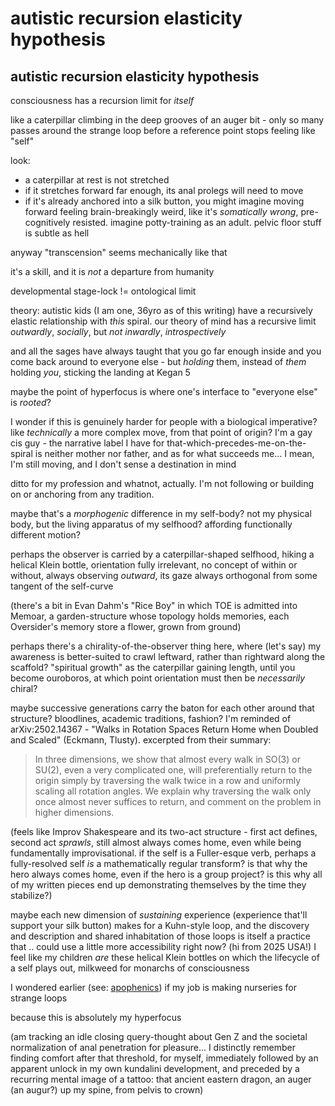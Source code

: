 # autistic recursion elasticity hypothesis

## autistic recursion elasticity hypothesis

consciousness has a recursion limit for _itself_

like a caterpillar climbing in the deep grooves of an auger bit - only so many passes around the strange loop before a reference point stops feeling like "self"

look:

* a caterpillar at rest is not stretched
* if it stretches forward far enough, its anal prolegs will need to move
* if it's already anchored into a silk button, you might imagine moving forward feeling brain-breakingly weird, like it's _somatically wrong_, pre-cognitively resisted. imagine potty-training as an adult. pelvic floor stuff is subtle as hell

anyway "transcension" seems mechanically like that

it's a skill, and it is _not_ a departure from humanity

developmental stage-lock != ontological limit

theory: autistic kids (I am one, 36yro as of this writing) have a recursively elastic relationship with _this_ spiral. our theory of mind has a recursive limit _outwardly_, _socially_, but _not inwardly_, _introspectively_

and all the sages have always taught that you go far enough inside and you come back around to everyone else - but _holding_ them, instead of _them_ holding _you_, sticking the landing at Kegan 5

maybe the point of hyperfocus is where one's interface to "everyone else" is _rooted_?

I wonder if this is genuinely harder for people with a biological imperative? like _technically_ a more complex move, from that point of origin? I'm a gay cis guy - the narrative label I have for that-which-precedes-me-on-the-spiral is neither mother nor father, and as for what succeeds me... I mean, I'm still moving, and I don't sense a destination in mind

ditto for my profession and whatnot, actually. I'm not following or building on or anchoring from any tradition.

maybe that's a _morphogenic_ difference in my self-body? not my physical body, but the living apparatus of my selfhood? affording functionally different motion?

perhaps the observer is carried by a caterpillar-shaped selfhood, hiking a helical Klein bottle, orientation fully irrelevant, no concept of within or without, always observing _outward_, its gaze always orthogonal from some tangent of the self-curve

(there's a bit in Evan Dahm's "Rice Boy" in which TOE is admitted into Memoar, a garden-structure whose topology holds memories, each Oversider's memory store a flower, grown from ground)

perhaps there's a chirality-of-the-observer thing here, where (let's say) my awareness is better-suited to crawl leftward, rather than rightward along the scaffold? "spiritual growth" as the caterpillar gaining length, until you become ouroboros, at which point orientation must then be _necessarily_ chiral?

maybe successive generations carry the baton for each other around that structure? bloodlines, academic traditions, fashion? I'm reminded of arXiv:2502.14367 - "Walks in Rotation Spaces Return Home when Doubled and Scaled" (Eckmann, Tlusty). excerpted from their summary:

> In three dimensions, we show that almost every walk in SO(3) or SU(2), even a very complicated one, will preferentially return to the origin simply by traversing the walk twice in a row and uniformly scaling all rotation angles. We explain why traversing the walk only once almost never suffices to return, and comment on the problem in higher dimensions.

(feels like Improv Shakespeare and its two-act structure - first act defines, second act _sprawls_, still almost always comes home, even while being fundamentally improvisational. if the self is a Fuller-esque verb, perhaps a fully-resolved self _is_ a mathematically regular transform? is that why the hero always comes home, even if the hero is a group project? is this why all of my written pieces end up demonstrating themselves by the time they stabilize?)

maybe each new dimension of _sustaining_ experience (experience that'll support your silk button) makes for a Kuhn-style loop, and the discovery and description and shared inhabitation of those loops is itself a practice that .. could use a little more accessibility right now? (hi from 2025 USA!) I feel like my children _are_ these helical Klein bottles on which the lifecycle of a self plays out, milkweed for monarchs of consciousness

I wondered earlier (see: [apophenics](../25/apophenics.md)) if my job is making nurseries for strange loops

because this is absolutely my hyperfocus

(am tracking an idle closing query-thought about Gen Z and the societal normalization of anal penetration for pleasure... I distinctly remember finding comfort after that threshold, for myself, immediately followed by an apparent unlock in my own kundalini development, and preceded by a recurring mental image of a tattoo: that ancient eastern dragon, an auger (an augur?) up my spine, from pelvis to crown)
